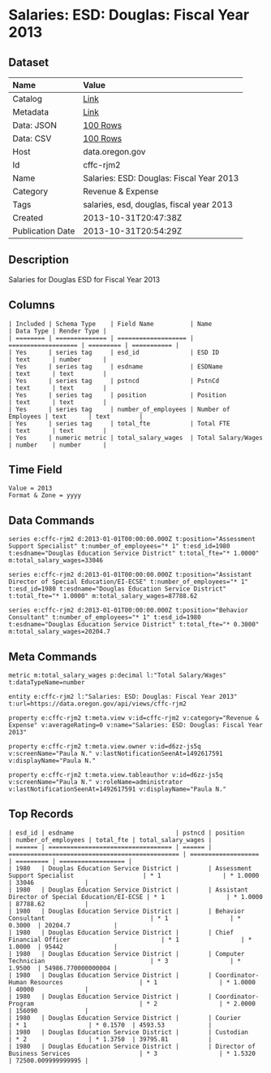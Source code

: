 # Salaries: ESD: Douglas: Fiscal Year 2013

## Dataset

| Name | Value |
| :--- | :---- |
| Catalog | [Link](https://catalog.data.gov/dataset/salaries-esd-douglas-fiscal-year-2013-91cff) |
| Metadata | [Link](https://data.oregon.gov/api/views/cffc-rjm2) |
| Data: JSON | [100 Rows](https://data.oregon.gov/api/views/cffc-rjm2/rows.json?max_rows=100) |
| Data: CSV | [100 Rows](https://data.oregon.gov/api/views/cffc-rjm2/rows.csv?max_rows=100) |
| Host | data.oregon.gov |
| Id | cffc-rjm2 |
| Name | Salaries: ESD: Douglas: Fiscal Year 2013 |
| Category | Revenue & Expense |
| Tags | salaries, esd, douglas, fiscal year 2013 |
| Created | 2013-10-31T20:47:38Z |
| Publication Date | 2013-10-31T20:54:29Z |

## Description

Salaries for Douglas ESD for Fiscal Year 2013

## Columns

```ls
| Included | Schema Type    | Field Name          | Name                | Data Type | Render Type |
| ======== | ============== | =================== | =================== | ========= | =========== |
| Yes      | series tag     | esd_id              | ESD ID              | text      | number      |
| Yes      | series tag     | esdname             | ESDName             | text      | text        |
| Yes      | series tag     | pstncd              | PstnCd              | text      | text        |
| Yes      | series tag     | position            | Position            | text      | text        |
| Yes      | series tag     | number_of_employees | Number of Employees | text      | text        |
| Yes      | series tag     | total_fte           | Total FTE           | text      | text        |
| Yes      | numeric metric | total_salary_wages  | Total Salary/Wages  | number    | number      |
```

## Time Field

```ls
Value = 2013
Format & Zone = yyyy
```

## Data Commands

```ls
series e:cffc-rjm2 d:2013-01-01T00:00:00.000Z t:position="Assessment Support Specialist" t:number_of_employees="* 1" t:esd_id=1980 t:esdname="Douglas Education Service District" t:total_fte="* 1.0000" m:total_salary_wages=33046

series e:cffc-rjm2 d:2013-01-01T00:00:00.000Z t:position="Assistant Director of Special Education/EI-ECSE" t:number_of_employees="* 1" t:esd_id=1980 t:esdname="Douglas Education Service District" t:total_fte="* 1.0000" m:total_salary_wages=87788.62

series e:cffc-rjm2 d:2013-01-01T00:00:00.000Z t:position="Behavior Consultant" t:number_of_employees="* 1" t:esd_id=1980 t:esdname="Douglas Education Service District" t:total_fte="* 0.3000" m:total_salary_wages=20204.7
```

## Meta Commands

```ls
metric m:total_salary_wages p:decimal l:"Total Salary/Wages" t:dataTypeName=number

entity e:cffc-rjm2 l:"Salaries: ESD: Douglas: Fiscal Year 2013" t:url=https://data.oregon.gov/api/views/cffc-rjm2

property e:cffc-rjm2 t:meta.view v:id=cffc-rjm2 v:category="Revenue & Expense" v:averageRating=0 v:name="Salaries: ESD: Douglas: Fiscal Year 2013"

property e:cffc-rjm2 t:meta.view.owner v:id=d6zz-js5q v:screenName="Paula N." v:lastNotificationSeenAt=1492617591 v:displayName="Paula N."

property e:cffc-rjm2 t:meta.view.tableauthor v:id=d6zz-js5q v:screenName="Paula N." v:roleName=administrator v:lastNotificationSeenAt=1492617591 v:displayName="Paula N."
```

## Top Records

```ls
| esd_id | esdname                            | pstncd | position                                        | number_of_employees | total_fte | total_salary_wages | 
| ====== | ================================== | ====== | =============================================== | =================== | ========= | ================== | 
| 1980   | Douglas Education Service District |        | Assessment Support Specialist                   | * 1                 | * 1.0000  | 33046              | 
| 1980   | Douglas Education Service District |        | Assistant Director of Special Education/EI-ECSE | * 1                 | * 1.0000  | 87788.62           | 
| 1980   | Douglas Education Service District |        | Behavior Consultant                             | * 1                 | * 0.3000  | 20204.7            | 
| 1980   | Douglas Education Service District |        | Chief Financial Officer                         | * 1                 | * 1.0000  | 95442              | 
| 1980   | Douglas Education Service District |        | Computer Technician                             | * 3                 | * 1.9500  | 54986.770000000004 | 
| 1980   | Douglas Education Service District |        | Coordinator-Human Resources                     | * 1                 | * 1.0000  | 40000              | 
| 1980   | Douglas Education Service District |        | Coordinator-Program                             | * 2                 | * 2.0000  | 156090             | 
| 1980   | Douglas Education Service District |        | Courier                                         | * 1                 | * 0.1570  | 4593.53            | 
| 1980   | Douglas Education Service District |        | Custodian                                       | * 2                 | * 1.3750  | 39795.81           | 
| 1980   | Douglas Education Service District |        | Director of Business Services                   | * 3                 | * 1.5320  | 72500.009999999995 | 
```